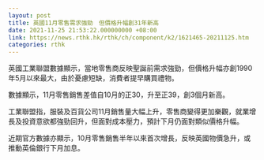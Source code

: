 ```yaml
---
layout: post
title: 英國11月零售需求強勁　但價格升幅創31年新高
date: 2021-11-25 21:53:22.000000000 +08:00
link: https://news.rthk.hk/rthk/ch/component/k2/1621465-20211125.htm
categories: rthk
---
```


英國工業聯盟數據顯示，當地零售商反映聖誕前需求強勁，但價格升幅亦創1990年5月以來最大，由於憂慮短缺，消費者提早購買禮物。

數據顯示，11月零售銷售差值自10月的正30，升至正39，創3個月新高。

工業聯盟指，服裝及百貨公司11月銷售量大幅上升，零售商變得更加樂觀，就業增長及投資意欲都強勁回升，但面對成本壓力，預計下月仍面對類似價格升幅。

近期官方數據亦顯示，10月零售銷售半年以來首次增長，反映英國物價急升，或推動英倫銀行下月加息。

